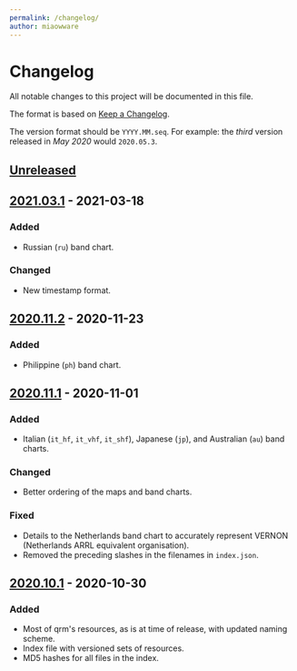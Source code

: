 ```yaml
---
permalink: /changelog/
author: miaowware
---
```


# Changelog
All notable changes to this project will be documented in this file.

The format is based on [Keep a Changelog](https://keepachangelog.com/en/1.0.0/).

The version format should be `YYYY.MM.seq`. For example: the *third* version released in *May 2020* would `2020.05.3`.


## [Unreleased]


## [2021.03.1] - 2021-03-18
### Added
- Russian (`ru`) band chart.
### Changed
- New timestamp format.


## [2020.11.2] - 2020-11-23
### Added
- Philippine (`ph`) band chart.


## [2020.11.1] - 2020-11-01
### Added
- Italian (`it_hf`, `it_vhf`, `it_shf`), Japanese (`jp`), and Australian (`au`) band charts.
### Changed
- Better ordering of the maps and band charts.
### Fixed
- Details to the Netherlands band chart to accurately represent VERNON (Netherlands ARRL equivalent organisation).
- Removed the preceding slashes in the filenames in `index.json`.


## [2020.10.1] - 2020-10-30
### Added
- Most of qrm's resources, as is at time of release, with updated naming scheme.
- Index file with versioned sets of resources.
- MD5 hashes for all files in the index.


[Unreleased]: https://github.com/miaowware/qrm-resources/compare/v2021.03.1...HEAD
[2021.03.1]: https://github.com/miaowware/qrm-resources/releases/tag/v2021.03.1
[2020.11.2]: https://github.com/miaowware/qrm-resources/releases/tag/v2020.11.2
[2020.11.1]: https://github.com/miaowware/qrm-resources/releases/tag/v2020.11.1
[2020.10.1]: https://github.com/miaowware/qrm-resources/releases/tag/v2020.10.1
